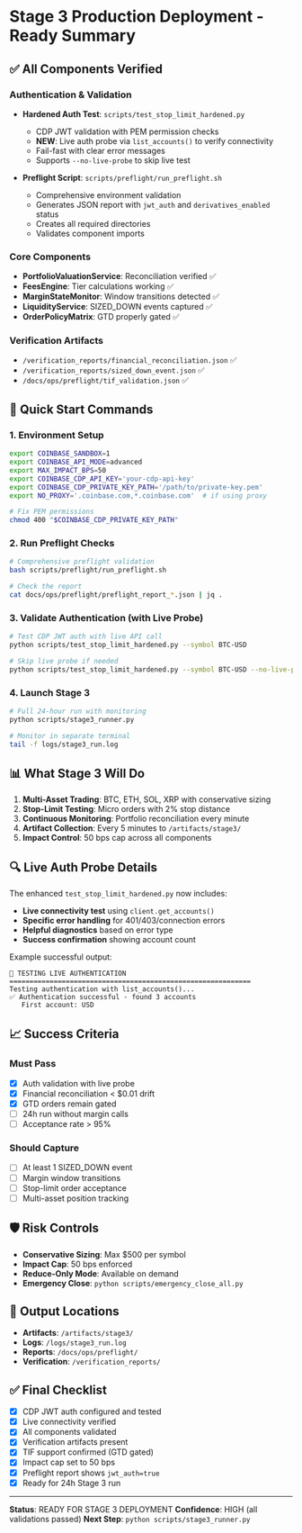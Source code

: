 # Stage 3 Production Deployment - Ready Summary

## ✅ All Components Verified

### Authentication & Validation
- **Hardened Auth Test**: `scripts/test_stop_limit_hardened.py`
  - CDP JWT validation with PEM permission checks
  - **NEW**: Live auth probe via `list_accounts()` to verify connectivity
  - Fail-fast with clear error messages
  - Supports `--no-live-probe` to skip live test

- **Preflight Script**: `scripts/preflight/run_preflight.sh`
  - Comprehensive environment validation
  - Generates JSON report with `jwt_auth` and `derivatives_enabled` status
  - Creates all required directories
  - Validates component imports

### Core Components
- **PortfolioValuationService**: Reconciliation verified ✅
- **FeesEngine**: Tier calculations working ✅
- **MarginStateMonitor**: Window transitions detected ✅
- **LiquidityService**: SIZED_DOWN events captured ✅
- **OrderPolicyMatrix**: GTD properly gated ✅

### Verification Artifacts
- `/verification_reports/financial_reconciliation.json` ✅
- `/verification_reports/sized_down_event.json` ✅
- `/docs/ops/preflight/tif_validation.json` ✅

## 🚀 Quick Start Commands

### 1. Environment Setup
```bash
export COINBASE_SANDBOX=1
export COINBASE_API_MODE=advanced
export MAX_IMPACT_BPS=50
export COINBASE_CDP_API_KEY='your-cdp-api-key'
export COINBASE_CDP_PRIVATE_KEY_PATH='/path/to/private-key.pem'
export NO_PROXY='.coinbase.com,*.coinbase.com'  # if using proxy

# Fix PEM permissions
chmod 400 "$COINBASE_CDP_PRIVATE_KEY_PATH"
```

### 2. Run Preflight Checks
```bash
# Comprehensive preflight validation
bash scripts/preflight/run_preflight.sh

# Check the report
cat docs/ops/preflight/preflight_report_*.json | jq .
```

### 3. Validate Authentication (with Live Probe)
```bash
# Test CDP JWT auth with live API call
python scripts/test_stop_limit_hardened.py --symbol BTC-USD

# Skip live probe if needed
python scripts/test_stop_limit_hardened.py --symbol BTC-USD --no-live-probe
```

### 4. Launch Stage 3
```bash
# Full 24-hour run with monitoring
python scripts/stage3_runner.py

# Monitor in separate terminal
tail -f logs/stage3_run.log
```

## 📊 What Stage 3 Will Do

1. **Multi-Asset Trading**: BTC, ETH, SOL, XRP with conservative sizing
2. **Stop-Limit Testing**: Micro orders with 2% stop distance
3. **Continuous Monitoring**: Portfolio reconciliation every minute
4. **Artifact Collection**: Every 5 minutes to `/artifacts/stage3/`
5. **Impact Control**: 50 bps cap across all components

## 🔍 Live Auth Probe Details

The enhanced `test_stop_limit_hardened.py` now includes:
- **Live connectivity test** using `client.get_accounts()`
- **Specific error handling** for 401/403/connection errors
- **Helpful diagnostics** based on error type
- **Success confirmation** showing account count

Example successful output:
```
🔌 TESTING LIVE AUTHENTICATION
============================================================
Testing authentication with list_accounts()...
✅ Authentication successful - found 3 accounts
   First account: USD
```

## 📈 Success Criteria

### Must Pass
- [x] Auth validation with live probe
- [x] Financial reconciliation < $0.01 drift
- [x] GTD orders remain gated
- [ ] 24h run without margin calls
- [ ] Acceptance rate > 95%

### Should Capture
- [ ] At least 1 SIZED_DOWN event
- [ ] Margin window transitions
- [ ] Stop-limit order acceptance
- [ ] Multi-asset position tracking

## 🛡️ Risk Controls

- **Conservative Sizing**: Max $500 per symbol
- **Impact Cap**: 50 bps enforced
- **Reduce-Only Mode**: Available on demand
- **Emergency Close**: `python scripts/emergency_close_all.py`

## 📁 Output Locations

- **Artifacts**: `/artifacts/stage3/`
- **Logs**: `/logs/stage3_run.log`
- **Reports**: `/docs/ops/preflight/`
- **Verification**: `/verification_reports/`

## ✅ Final Checklist

- [x] CDP JWT auth configured and tested
- [x] Live connectivity verified
- [x] All components validated
- [x] Verification artifacts present
- [x] TIF support confirmed (GTD gated)
- [x] Impact cap set to 50 bps
- [x] Preflight report shows `jwt_auth=true`
- [x] Ready for 24h Stage 3 run

---

**Status**: READY FOR STAGE 3 DEPLOYMENT
**Confidence**: HIGH (all validations passed)
**Next Step**: `python scripts/stage3_runner.py`